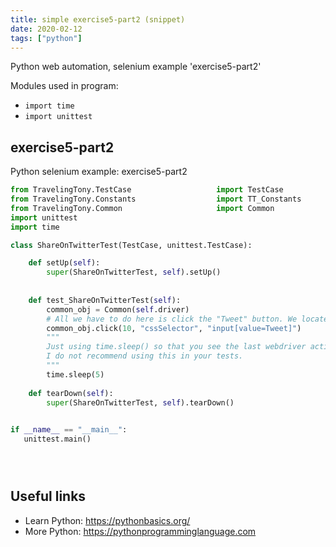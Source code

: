 ```yaml
---
title: simple exercise5-part2 (snippet)
date: 2020-02-12
tags: ["python"]
---
```

Python web automation, selenium example 'exercise5-part2'


Modules used in program: 
* `import time`
* `import unittest`

## exercise5-part2

Python selenium example: exercise5-part2

```python
from TravelingTony.TestCase                   import TestCase
from TravelingTony.Constants                  import TT_Constants
from TravelingTony.Common                     import Common
import unittest
import time

class ShareOnTwitterTest(TestCase, unittest.TestCase):

    def setUp(self):
        super(ShareOnTwitterTest, self).setUp()
        
        
    def test_ShareOnTwitterTest(self):
        common_obj = Common(self.driver)
        # All we have to do here is click the "Tweet" button. We locate this button by value using Css Selector.
        common_obj.click(10, "cssSelector", "input[value=Tweet]")
        """
        Just using time.sleep() so that you see the last webdriver action.
        I do not recommend using this in your tests.
        """
        time.sleep(5)
    
    def tearDown(self):
        super(ShareOnTwitterTest, self).tearDown()
        

if __name__ == "__main__":
   unittest.main()





```

## Useful links

- Learn Python: https://pythonbasics.org/
- More Python: https://pythonprogramminglanguage.com
